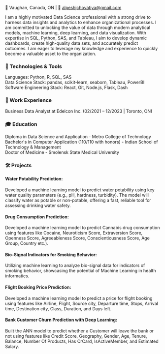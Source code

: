 📍 Vaughan, Canada, ON | 📧 alpeshjchovatiya@gmail.com

I am a highly motivated Data Science professional with a strong drive to harness data insights and analytics to enhance organizational processes. I am committed to unlocking the value of data through modern analytical models, machine learning, deep learning, and data visualization. With expertise in SQL, Python, SAS, and Tableau, I aim to develop dynamic dashboards, create high-quality data sets, and accurately predict outcomes. I am eager to leverage my knowledge and experience to quickly become a valuable asset to the organization.


### 🔧 Technologies & Tools

Languages: Python, R, SQL, SAS               
Data Science Stack: pandas, scikit-learn, seaborn, Tableau, PowerBI              
Software Engineering Stack: React, Git, Node.js, Flask, Dash

### 💼 Work Experience

Business Data Analyst at Edelcon Inc. (02/2021 – 12/2023 | Toronto, ON)

### 🎓 Education

Diploma in Data Science and Application  - Metro College of Technology                      
Bachelor's in Computer Application (110/110 with honors) - Indian School of Technology & Management              
Doctor of Medicine - Smolensk State Medical University

### 🛠️ Projects

#### Water Potability Prediction: 
Developed a machine learning model to predict water potability using key water quality parameters (e.g., pH, hardness, turbidity).
The model will classify water as potable or non-potable, offering a fast, reliable tool for assessing drinking water safety.

#### Drug Consumption Prediction: 
Developed a machine learning model to predict Cannabis drug consumption using features like Cocaine, Neuroticism Score, Extraversion Score, Openness Score, 
Agreeableness Score, Conscientiousness Score, Age Group, Country etc.).
                           
#### Bio-Signal Indicators for Smoking Behavior: 
Utilizing machine learning to analyze bio-signal data for indicators of smoking behavior, showcasing the potential of Machine Learning in health  informatics.

#### Flight Booking Price Prediction: 
Developed a machine learning model to predict a price for flight booking using features like Airline, Flight, Source city, Departure time, Stops, Arrival time, 
Destination city, Class, Duration, and Days left.

#### Bank Customer Churn Prediction with Deep Learning: 
Built the ANN model to predict whether a Customer will leave the bank or not using features like Credit Score, Geography, Gender, Age, Tenure, Balance, 
Number Of Products, Has CrCard, IsActiveMember, and Estimated Salary.


